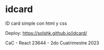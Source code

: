 # idcard
ID card simple con html y css

Deploy: https://solshk.github.io/idcard/

CaC - React 23644 - 2do Cuatrimestre 2023
